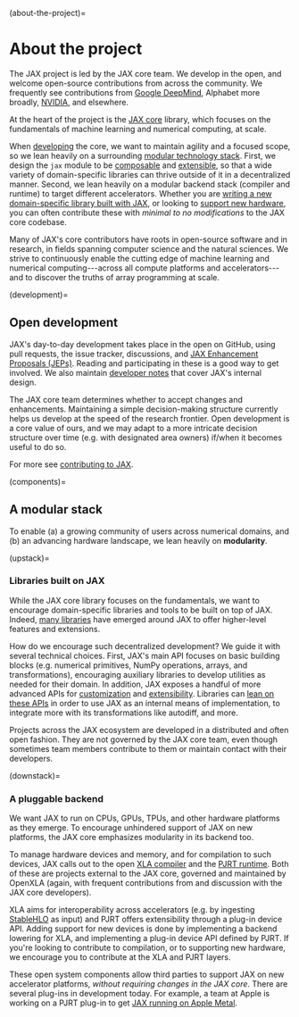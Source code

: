 (about-the-project)=

# About the project

The JAX project is led by the JAX core team. We develop in the open,
and welcome open-source contributions from across the community. We
frequently see contributions from [Google
DeepMind](https://deepmind.google/), Alphabet more broadly,
[NVIDIA](https://docs.nvidia.com/deeplearning/frameworks/jax-release-notes/overview.html),
and elsewhere.

At the heart of the project is the [JAX
core](http://github.com/jax-ml/jax) library, which focuses on the
fundamentals of machine learning and numerical computing, at scale.

When [developing](#development) the core, we want to maintain agility
and a focused scope, so we lean heavily on a surrounding [modular
technology stack](#components). First, we design the `jax` module
to be
[composable](https://github.com/jax-ml/jax?tab=readme-ov-file#transformations)
and
[extensible](https://jax.readthedocs.io/en/latest/jax.extend.html), so
that a wide variety of domain-specific libraries can thrive outside of
it in a decentralized manner. Second, we lean heavily on a modular
backend stack (compiler and runtime) to target different
accelerators. Whether you are [writing a new domain-specific library
built with JAX](#upstack), or looking to [support
new hardware](#downstack), you can often
contribute these with *minimal to no modifications* to the JAX core
codebase.

Many of JAX's core contributors have roots in open-source software and
in research, in fields spanning computer science and the natural
sciences. We strive to continuously enable the cutting edge of machine
learning and numerical computing---across all compute platforms and
accelerators---and to discover the truths of array programming at
scale.

(development)=
## Open development

JAX's day-to-day development takes place in the open on GitHub, using
pull requests, the issue tracker, discussions, and [JAX Enhancement
Proposals
(JEPs)](https://jax.readthedocs.io/en/latest/jep/index.html). Reading
and participating in these is a good way to get involved. We also
maintain [developer
notes](https://jax.readthedocs.io/en/latest/contributor_guide.html)
that cover JAX's internal design.

The JAX core team determines whether to accept changes and
enhancements. Maintaining a simple decision-making structure currently
helps us develop at the speed of the research frontier. Open
development is a core value of ours, and we may adapt to a more
intricate decision structure over time (e.g. with designated area
owners) if/when it becomes useful to do so.

For more see [contributing to
JAX](https://jax.readthedocs.io/en/latest/contributing.html).

(components)=
## A modular stack

To enable (a) a growing community of users across numerical domains,
and (b) an advancing hardware landscape, we lean heavily on
**modularity**.

(upstack)=
### Libraries built on JAX

While the JAX core library focuses on the fundamentals, we want to
encourage domain-specific libraries and tools to be built on top of
JAX. Indeed, [many
libraries](https://jax.readthedocs.io/en/latest/#ecosystem) have
emerged around JAX to offer higher-level features and extensions.

How do we encourage such decentralized development? We guide it with
several technical choices. First, JAX's main API focuses on basic
building blocks (e.g. numerical primitives, NumPy operations, arrays,
and transformations), encouraging auxiliary libraries to develop
utilities as needed for their domain. In addition, JAX exposes a
handful of more advanced APIs for
[customization](https://jax.readthedocs.io/en/latest/notebooks/Custom_derivative_rules_for_Python_code.html)
and
[extensibility](https://jax.readthedocs.io/en/latest/jax.extend.html). Libraries
can [lean on these
APIs](https://jax.readthedocs.io/en/latest/building_on_jax.html) in
order to use JAX as an internal means of implementation, to integrate
more with its transformations like autodiff, and more.

Projects across the JAX ecosystem are developed in a distributed and
often open fashion. They are not governed by the JAX core team, even
though sometimes team members contribute to them or maintain contact
with their developers.

(downstack)=
### A pluggable backend

We want JAX to run on CPUs, GPUs, TPUs, and other hardware platforms
as they emerge. To encourage unhindered support of JAX on new
platforms, the JAX core emphasizes modularity in its backend too.

To manage hardware devices and memory, and for compilation to such
devices, JAX calls out to the open [XLA
compiler](https://openxla.org/) and the [PJRT
runtime](https://github.com/openxla/xla/tree/main/xla/pjrt/c#pjrt---uniform-device-api). Both
of these are projects external to the JAX core, governed and
maintained by OpenXLA (again, with frequent contributions from and
discussion with the JAX core developers).

XLA aims for interoperability across accelerators (e.g. by ingesting
[StableHLO](https://openxla.org/stablehlo) as input) and PJRT offers
extensibility through a plug-in device API. Adding support for new
devices is done by implementing a backend lowering for XLA, and
implementing a plug-in device API defined by PJRT. If you're looking
to contribute to compilation, or to supporting new hardware, we
encourage you to contribute at the XLA and PJRT layers.

These open system components allow third parties to support JAX on new
accelerator platforms, *without requiring changes in the JAX
core*. There are several plug-ins in development today. For example, a
team at Apple is working on a PJRT plug-in to get [JAX running on
Apple Metal](https://developer.apple.com/metal/jax/).
